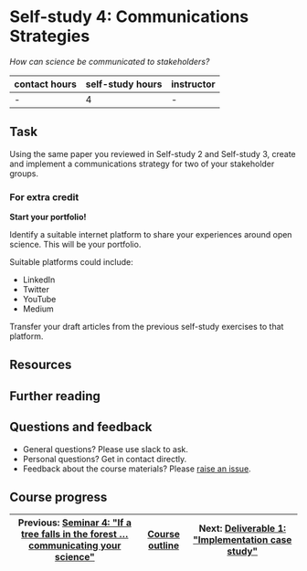 # Self-study 4: Communications Strategies
_*How can science be communicated to stakeholders?*_

| contact hours | self-study hours | instructor |
|---|---|---|
| - | 4 | - |

## Task
Using the same paper you reviewed in Self-study 2 and Self-study 3, create and implement a communications strategy for two of your stakeholder groups.

### For extra credit
**Start your portfolio!**

Identify a suitable internet platform to share your experiences around open science. This will be your portfolio.

Suitable platforms could include:
- LinkedIn
- Twitter
- YouTube
- Medium

Transfer your draft articles from the previous self-study exercises to that platform.

## Resources

## Further reading


## Questions and feedback
- General questions? Please use slack to ask.
- Personal questions? Get in contact directly.
- Feedback about the course materials? Please [raise an issue](https://github.com/LIKE-ITN/OpenScienceTrainingCourse/issues).


## Course progress
| Previous: [Seminar 4: "If a tree falls in the forest … communicating your science"](../07_seminar4/readme.md) | [Course outline](../readme.md#course-outline) |Next: [Deliverable 1: "Implementation case study"](../09_assignment1/readme.md) |
|--|--|--|
